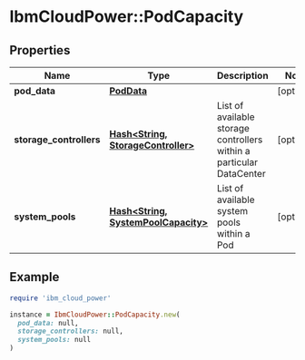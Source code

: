 # IbmCloudPower::PodCapacity

## Properties

| Name | Type | Description | Notes |
| ---- | ---- | ----------- | ----- |
| **pod_data** | [**PodData**](PodData.md) |  | [optional] |
| **storage_controllers** | [**Hash&lt;String, StorageController&gt;**](StorageController.md) | List of available storage controllers within a particular DataCenter | [optional] |
| **system_pools** | [**Hash&lt;String, SystemPoolCapacity&gt;**](SystemPoolCapacity.md) | List of available system pools within a Pod | [optional] |

## Example

```ruby
require 'ibm_cloud_power'

instance = IbmCloudPower::PodCapacity.new(
  pod_data: null,
  storage_controllers: null,
  system_pools: null
)
```


